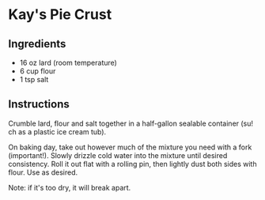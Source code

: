 # Kay's Pie Crust
## Ingredients
- 16 oz lard (room temperature)
- 6 cup flour
- 1 tsp salt

## Instructions
Crumble lard, flour and salt together in a half-gallon sealable container (su!
ch as a plastic ice cream tub).

On baking day, take out however much of the mixture you need with a fork
(important!). Slowly drizzle cold water into the mixture until desired
consistency. Roll it out flat with a rolling pin, then lightly dust both sides
with flour. Use as desired.

Note: if it's too dry, it will break apart.
